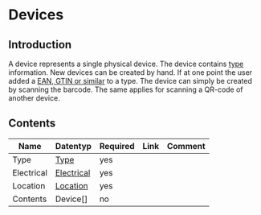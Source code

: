 # Devices

## Introduction

A device represents a single physical device. The device contains [type](type.md) information. New devices can 
be created by hand. If at one point the user added a [EAN, GTIN or similar](adding-ean.md) to a type. The device can 
simply be created by scanning the barcode. The same applies for scanning a QR-code of another device.

## Contents

| Name       | Datentyp                    | Required | Link | Comment |
|------------|-----------------------------|----------|------|---------|
| Type       | [Type](type.md)             | yes      |      |         |
| Electrical | [Electrical](electrical.md) | yes      |      |         |
| Location   | [Location](location.md)     | yes      |      |         |
| Contents   | Device[]                    | no       |      |         |
